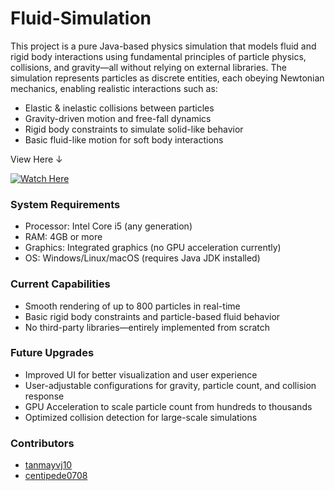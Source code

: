 # Fluid-Simulation
This project is a pure Java-based physics simulation that models fluid and rigid body interactions using fundamental principles of particle physics, collisions, and gravity—all without relying on external libraries. The simulation represents particles as discrete entities, each obeying Newtonian mechanics, enabling realistic interactions such as:
- Elastic & inelastic collisions between particles
- Gravity-driven motion and free-fall dynamics
- Rigid body constraints to simulate solid-like behavior
- Basic fluid-like motion for soft body interactions

View Here ↓

[![Watch Here](https://img.youtube.com/vi/XZOQCBv2Nu0/0.jpg)](https://www.youtube.com/watch?v=XZOQCBv2Nu0)

### System Requirements
- Processor: Intel Core i5 (any generation)
- RAM: 4GB or more
- Graphics: Integrated graphics (no GPU acceleration currently)
- OS: Windows/Linux/macOS (requires Java JDK installed)
### Current Capabilities
- Smooth rendering of up to 800 particles in real-time
- Basic rigid body constraints and particle-based fluid behavior
- No third-party libraries—entirely implemented from scratch
### Future Upgrades
- Improved UI for better visualization and user experience
- User-adjustable configurations for gravity, particle count, and collision response
- GPU Acceleration to scale particle count from hundreds to thousands
- Optimized collision detection for large-scale simulations
### Contributors
- [tanmayvj10](https://github.com/tanmayvj10)
- [centipede0708](https://github.com/centipede0708)
